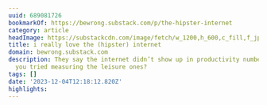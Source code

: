```yaml
---
uuid: 689081726
bookmarkOf: https://bewrong.substack.com/p/the-hipster-internet
category: article
headImage: https://substackcdn.com/image/fetch/w_1200,h_600,c_fill,f_jpg,q_auto:good,fl_progressive:steep,g_auto/https%3A%2F%2Fsubstack-post-media.s3.amazonaws.com%2Fpublic%2Fimages%2F6e6e4d44-d4be-4839-af6a-b928b816336e_895x685.jpeg
title: i really love the (hipster) internet
domain: bewrong.substack.com
description: They say the internet didn’t show up in productivity numbers, but have
  you tried measuring the leisure ones?
tags: []
date: '2023-12-04T12:18:12.820Z'
highlights:
---
```





